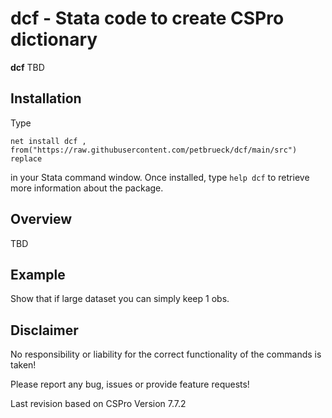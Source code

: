 # dcf - Stata code to create CSPro dictionary 

**dcf** TBD

## **Installation**

Type

`net install dcf , from("https://raw.githubusercontent.com/petbrueck/dcf/main/src") replace`  

in your Stata command window. Once installed, type `help dcf` to retrieve more information about the package.


## **Overview**
TBD


## **Example**
Show that if large dataset you can simply keep 1 obs.

## Disclaimer
No responsibility or liability for the correct functionality of the commands is taken!

Please report any bug, issues or provide feature requests!

Last revision based on CSPro Version 7.7.2